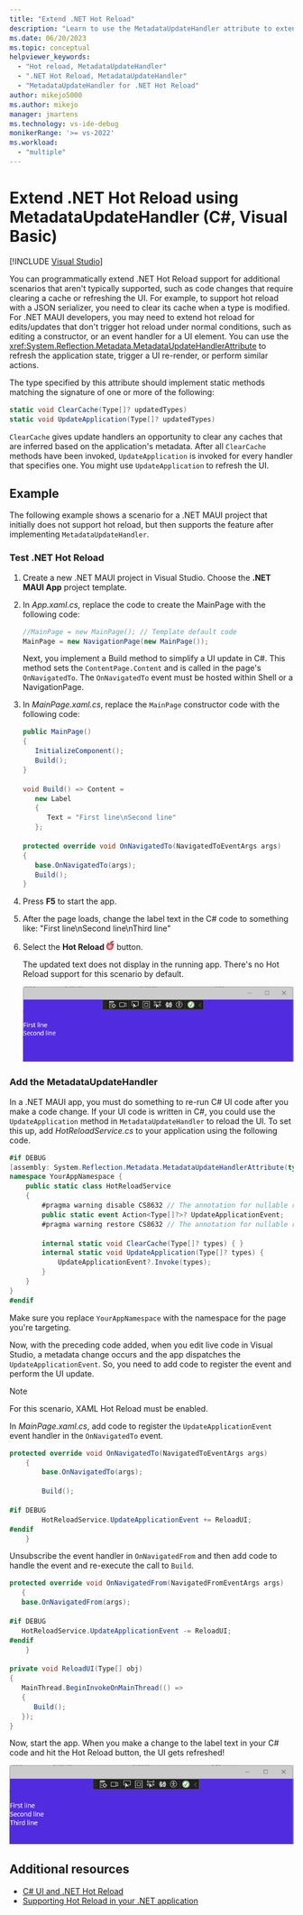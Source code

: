 ```yaml
---
title: "Extend .NET Hot Reload"
description: "Learn to use the MetadataUpdateHandler attribute to extend .NET Hot Reload to support additional scenarios."
ms.date: 06/20/2023
ms.topic: conceptual
helpviewer_keywords:
  - "Hot reload, MetadataUpdateHandler"
  - ".NET Hot Reload, MetadataUpdateHandler"
  - "MetadataUpdateHandler for .NET Hot Reload"
author: mikejo5000
ms.author: mikejo
manager: jmartens
ms.technology: vs-ide-debug
monikerRange: '>= vs-2022'
ms.workload:
  - "multiple"
---
```

# Extend .NET Hot Reload using MetadataUpdateHandler (C#, Visual Basic)

 [!INCLUDE [Visual Studio](~/includes/applies-to-version/vs-windows-only.md)]

You can programmatically extend .NET Hot Reload support for additional scenarios that aren't typically supported, such as code changes that require clearing a cache or refreshing the UI. For example, to support hot reload with a JSON serializer, you need to clear its cache when a type is modified. For .NET MAUI developers, you may need to extend hot reload for edits/updates that don't trigger hot reload under normal conditions, such as editing a constructor, or an event handler for a UI element. You can use the <xref:System.Reflection.Metadata.MetadataUpdateHandlerAttribute> to refresh the application state, trigger a UI re-render, or perform similar actions.

The type specified by this attribute should implement static methods matching the signature of one or more of the following:

```csharp
static void ClearCache(Type[]? updatedTypes)
static void UpdateApplication(Type[]? updatedTypes)
```

`ClearCache` gives update handlers an opportunity to clear any caches that are inferred based on the application's metadata. After all `ClearCache` methods have been invoked, `UpdateApplication` is invoked for every handler that specifies one. You might use `UpdateApplication` to refresh the UI.

## Example

The following example shows a scenario for a .NET MAUI project that initially does not support hot reload, but then supports the feature after implementing `MetadataUpdateHandler`.

### Test .NET Hot Reload

1. Create a new .NET MAUI project in Visual Studio. Choose the **.NET MAUI App** project template.

1. In *App.xaml.cs*, replace the code to create the MainPage with the following code:

   ```csharp
   //MainPage = new MainPage(); // Template default code
   MainPage = new NavigationPage(new MainPage());
   ```

   Next, you implement a Build method to simplify a UI update in C#. This method sets the `ContentPage.Content` and is called in the page's `OnNavigatedTo`. The `OnNavigatedTo` event must be hosted within Shell or a NavigationPage.

1. In *MainPage.xaml.cs*, replace the `MainPage` constructor code with the following code:

   ```csharp
   public MainPage()
   {
      InitializeComponent();
      Build();
   }

   void Build() => Content =
      new Label
      {
         Text = "First line\nSecond line"
      };

   protected override void OnNavigatedTo(NavigatedToEventArgs args)
   {
      base.OnNavigatedTo(args);
      Build();
   }
   ```

1. Press **F5** to start the app.

1. After the page loads, change the label text in the C# code to something like: "First line\nSecond line\nThird line"

1. Select the **Hot Reload** ![Screenshot of the Hot Reload button.](../debugger/media/vs-2022/hot-reload-icon.png) button.

   The updated text does not display in the running app. There's no Hot Reload support for this scenario by default.

   ![Screenshot of Hot Reload not working.](../debugger/media/vs-2022/hot-reload-metadataupdatehandler-example.png)

### Add the MetadataUpdateHandler

In a .NET MAUI app, you must do something to re-run C# UI code after you make a code change. If your UI code is written in C#, you could use the `UpdateApplication` method in `MetadataUpdateHandler` to reload the UI. To set this up, add *HotReloadService.cs* to your application using the following code.

```csharp
#if DEBUG
[assembly: System.Reflection.Metadata.MetadataUpdateHandlerAttribute(typeof(YourAppNamespace.HotReloadService))]
namespace YourAppNamespace { 
    public static class HotReloadService
    {
        #pragma warning disable CS8632 // The annotation for nullable reference types should only be used in code within a '#nullable' annotations context.
        public static event Action<Type[]?>? UpdateApplicationEvent;
        #pragma warning restore CS8632 // The annotation for nullable reference types should only be used in code within a '#nullable' annotations context.

        internal static void ClearCache(Type[]? types) { }
        internal static void UpdateApplication(Type[]? types) {
            UpdateApplicationEvent?.Invoke(types);
        }
    }
}
#endif
```

Make sure you replace `YourAppNamespace` with the namespace for the page you're targeting.

Now, with the preceding code added, when you edit live code in Visual Studio, a metadata change occurs and the app dispatches the `UpdateApplicationEvent`. So, you need to add code to register the event and perform the UI update.

> [!NOTE]
> For this scenario, XAML Hot Reload must be enabled.

In *MainPage.xaml.cs*, add code to register the `UpdateApplicationEvent` event handler in the `OnNavigatedTo` event.

```csharp
protected override void OnNavigatedTo(NavigatedToEventArgs args)
    {
        base.OnNavigatedTo(args);

        Build();

#if DEBUG
        HotReloadService.UpdateApplicationEvent += ReloadUI;
#endif
    }
```

Unsubscribe the event handler in `OnNavigatedFrom` and then add code to handle the event and re-execute the call to `Build`.

```csharp
protected override void OnNavigatedFrom(NavigatedFromEventArgs args)
   {
   base.OnNavigatedFrom(args);

#if DEBUG
   HotReloadService.UpdateApplicationEvent -= ReloadUI;
#endif
    }

private void ReloadUI(Type[] obj)
{
   MainThread.BeginInvokeOnMainThread(() =>
   {
      Build();
   });
}
```

Now, start the app. When you make a change to the label text in your C# code and hit the Hot Reload button, the UI gets refreshed!

![Screenshot of Hot Reload working.](../debugger/media/vs-2022/hot-reload-metadataupdatehandler-example-works.png)

## Additional resources

- [C# UI and .NET Hot Reload](https://dev.to/davidortinau/c-ui-and-net-hot-reload-a-match-made-in-net-maui-243f)
- [Supporting Hot Reload in your .NET application](https://www.meziantou.net/supporting-hot-reload-in-your-dotnet-application.htm)